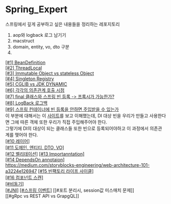 # Spring_Expert
스프링에서 깊게 공부하고 싶은 내용들을 정리하는 레포지토리
 
1. aop와 logback 로그 남기기 
2. macstruct
3. domain, entity, vo, dto 구분 
4.   

[[#1] BeanDefinition](#)     
[[#2] ThreadLocal](#)     
[[#3] Immutable Object vs stateless Object](#)         
[[#4] Singleton Registry](#)          
[[#5] CGLIB vs JDK DYNAMIC](#)           
[[#6] 각각의 의존관계 호출 시점](#)         
[[#7] final 클래스와 스프링 빈 등록 -> 프록시가 가능한가?](#)   
[[#8] LogBack 로그백](#https://romeoh.tistory.com/entry/Spring-Boot-Logback-%EC%84%A4%EC%A0%95%ED%95%98%EA%B8%B0)               
[[#9] 스프링 컨테이너에 빈 등록을 안하면 주입받을 수 있는가](#)        
이 부분에 대해서는 이 [사이트](https://www.inflearn.com/course/%EC%8A%A4%ED%94%84%EB%A7%81-%ED%95%B5%EC%8B%AC-%EC%9B%90%EB%A6%AC-%EA%B8%B0%EB%B3%B8%ED%8E%B8/lecture/55380?tab=community&q=131530)를 보고 이해했는데, DI 대상 빈을 우리가 만들고 사용한다면 그에 따른 객체 또한 우리가 직접 주입해주어야 한다.    
그렇기에 DI의 대상이 되는 클래스들 또한 빈으로 등록되어야하고 이 과정에서 의존관계를 맺어야 한다.  
[[#10 레이어]](#)    
[[#11 도메인, 엔티티, DTO, VO]](#)      
[[#12 벨리데이션]](https://meetup.toast.com/posts/223)
[[#13 Importanntation]](http://wonwoo.ml/index.php/post/1028)  
[[#14 DependsOn annotaion]](https://heavenly-appear.tistory.com/265)      
https://medium.com/storyblocks-engineering/web-architecture-101-a3224e126947
[[#15 빈팩토리 라이프 사이클]](https://howtodoinjava.com/spring-core/spring-bean-life-cycle/)   
[[#16 컴포넌트 스캔]]()   
[[#비동기]](https://brunch.co.kr/@springboot/267)   
[[#JNI]]()
[[#스프링 이벤트]]()
[[#포트 분리시, session값 미스매치 문제]]    
[[#gRpc vs REST API vs GrapgQL]]      
